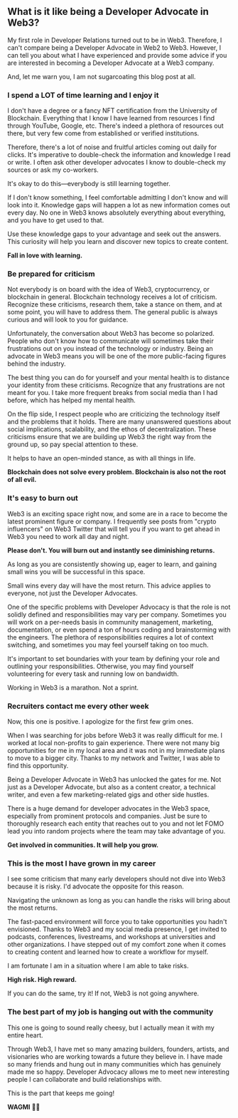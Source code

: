 ## What is it like being a Developer Advocate in Web3?

My first role in Developer Relations turned out to be in Web3. Therefore, I can't compare being a Developer Advocate in Web2 to Web3. However, I can tell you about what I have experienced and provide some advice if you are interested in becoming a Developer Advocate at a Web3 company.

And, let me warn you, I am not sugarcoating this blog post at all. 

### I spend a LOT of time learning and I enjoy it

I don't have a degree or a fancy NFT certification from the University of Blockchain. Everything that I know I have learned from resources I find through YouTube, Google, etc. There's indeed a plethora of resources out there, but very few come from established or verified institutions. 

Therefore, there's a lot of noise and fruitful articles coming out daily for clicks. It's imperative to double-check the information and knowledge I read or write. I often ask other developer advocates I know to double-check my sources or ask my co-workers. 

It's okay to do this—everybody is still learning together.
 
If I don't know something, I feel comfortable admitting I don't know and will look into it. Knowledge gaps will happen a lot as new information comes out every day. No one in Web3 knows absolutely everything about everything, and you have to get used to that. 

Use these knowledge gaps to your advantage and seek out the answers. This curiosity will help you learn and discover new topics to create content. 

**Fall in love with learning.**

### Be prepared for criticism

Not everybody is on board with the idea of Web3, cryptocurrency, or blockchain in general. Blockchain technology receives a lot of criticism. Recognize these criticisms, research them, take a stance on them, and at some point, you will have to address them. The general public is always curious and will look to you for guidance. 

Unfortunately, the conversation about Web3 has become so polarized. People who don't know how to communicate will sometimes take their frustrations out on you instead of the technology or industry. Being an advocate in Web3 means you will be one of the more public-facing figures behind the industry.

The best thing you can do for yourself and your mental health is to distance your identity from these criticisms. Recognize that any frustrations are not meant for you. I take more frequent breaks from social media than I had before, which has helped my mental health.

On the flip side, I respect people who are criticizing the technology itself and the problems that it holds. There are many unanswered questions about social implications, scalability, and the ethos of decentralization. These criticisms ensure that we are building up Web3 the right way from the ground up, so pay special attention to these. 

It helps to have an open-minded stance, as with all things in life. 

**Blockchain does not solve every problem. Blockchain is also not the root of all evil.**

### It's easy to burn out

Web3 is an exciting space right now, and some are in a race to become the latest prominent figure or company. I frequently see posts from "crypto influencers" on Web3 Twitter that will tell you if you want to get ahead in Web3 you need to work all day and night. 

**Please don't. You will burn out and instantly see diminishing returns.**

As long as you are consistently showing up, eager to learn, and gaining small wins you will be successful in this space. 

Small wins every day will have the most return. This advice applies to everyone, not just the Developer Advocates. 

One of the specific problems with Developer Advocacy is that the role is not solidly defined and responsibilities may vary per company. Sometimes you will work on a per-needs basis in community management, marketing, documentation, or even spend a ton of hours coding and brainstorming with the engineers. The plethora of responsibilities requires a lot of context switching, and sometimes you may feel yourself taking on too much.

It's important to set boundaries with your team by defining your role and outlining your responsibilities. Otherwise, you may find yourself volunteering for every task and running low on bandwidth.

Working in Web3 is a marathon. Not a sprint.

### Recruiters contact me every other week

Now, this one is positive. I apologize for the first few grim ones.

When I was searching for jobs before Web3 it was really difficult for me. I worked at local non-profits to gain experience. There were not many big opportunities for me in my local area and it was not in my immediate plans to move to a bigger city. Thanks to my network and Twitter, I was able to find this opportunity. 

Being a Developer Advocate in Web3 has unlocked the gates for me. Not just as a Developer Advocate, but also as a content creator, a technical writer, and even a few marketing-related gigs and other side hustles.

There is a huge demand for developer advocates in the Web3 space, especially from prominent protocols and companies. Just be sure to thoroughly research each entity that reaches out to you and not let FOMO lead you into random projects where the team may take advantage of you.

**Get involved in communities. It will help you grow.**

### This is the most I have grown in my career

I see some criticism that many early developers should not dive into Web3 because it is risky. I'd advocate the opposite for this reason.

Navigating the unknown as long as you can handle the risks will bring about the most returns. 

The fast-paced environment will force you to take opportunities you hadn't envisioned. Thanks to Web3 and my social media presence, I get invited to podcasts, conferences, livestreams, and workshops at universities and other organizations. I have stepped out of my comfort zone when it comes to creating content and learned how to create a workflow for myself.

I am fortunate I am in a situation where I am able to take risks. 

**High risk. High reward.**

If you can do the same, try it! If not, Web3 is not going anywhere.

### The best part of my job is hanging out with the community

This one is going to sound really cheesy, but I actually mean it with my entire heart.

Through Web3, I have met so many amazing builders, founders, artists, and visionaries who are working towards a future they believe in. I have made so many friends and hung out in many communities which has genuinely made me so happy. Developer Advocacy allows me to meet new interesting people I can collaborate and build relationships with.

This is the part that keeps me going! 

**WAGMI** 🙏🏻

